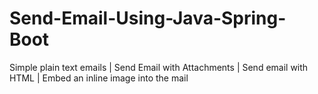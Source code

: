 # Send-Email-Using-Java-Spring-Boot
Simple plain text emails | Send Email with Attachments | Send email with HTML | Embed an inline image into the mail
